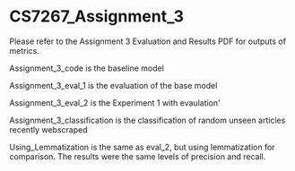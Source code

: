 # CS7267_Assignment_3

Please refer to the Assignment 3 Evaluation and Results PDF for outputs of metrics.

Assignment_3_code is the baseline model

Assignment_3_eval_1 is the evaluation of the base model

Assignment_3_eval_2 is the Experiment 1 with evaulation'

Assignment_3_classification is the classification of random unseen articles recently webscraped

Using_Lemmatization is the same as eval_2, but using lemmatization for comparison. The results were the same levels of precision and recall.
